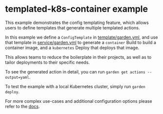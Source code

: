 # templated-k8s-container example

This example demonstrates the config templating feature, which allows users to define templates that generate multiple templated actions.

In this example we define a `ConfigTemplate` in [template/garden.yml](./template/garden.yml), and use that template in [service/garden.yml](./service/garden.yml) to generate a `container` Build to build a container image, and a `kubernetes` Deploy that deploys that image.

This allows teams to reduce the boilerplate in their projects, as well as to tailor deployments to their specific needs.

To see the generated action in detail, you can run `garden get actions --output=yaml`.

To test the example with a local Kubernetes cluster, simply run `garden deploy`.

For more complex use-cases and additional configuration options please refer to the [docs](https://docs.garden.io/using-garden/module-templates).
